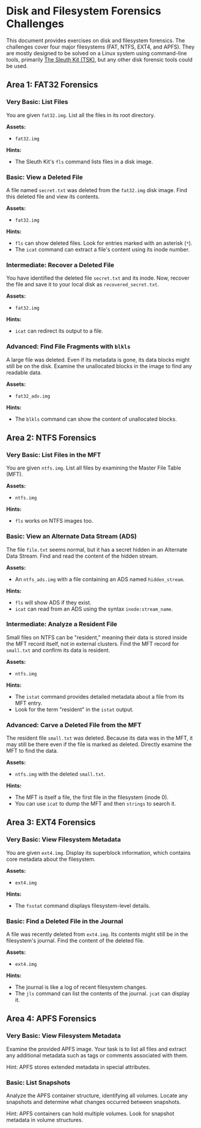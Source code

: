 # Disk and Filesystem Forensics Challenges

This document provides exercises on disk and filesystem forensics. The challenges cover four major filesystems (FAT, NTFS, EXT4, and APFS).
They are mostly designed to be solved on a Linux system using command-line tools, primarily [The Sleuth Kit (TSK)](https://www.sleuthkit.org/), but any other disk forensic tools could be used.

## Area 1: FAT32 Forensics

### Very Basic: List Files

You are given `fat32.img`. List all the files in its root directory.

**Assets:**
- `fat32.img`

**Hints:**
- The Sleuth Kit's `fls` command lists files in a disk image.

### Basic: View a Deleted File

A file named `secret.txt` was deleted from the `fat32.img` disk image. Find this deleted file and view its contents.

**Assets:**
- `fat32.img`

**Hints:**
- `fls` can show deleted files. Look for entries marked with an asterisk (`*`).
- The `icat` command can extract a file's content using its inode number.

### Intermediate: Recover a Deleted File

You have identified the deleted file `secret.txt` and its inode. Now, recover the file and save it to your local disk as `recovered_secret.txt`.

**Assets:**
- `fat32.img`

**Hints:**
- `icat` can redirect its output to a file.

### Advanced: Find File Fragments with `blkls`

A large file was deleted. Even if its metadata is gone, its data blocks might still be on the disk. Examine the unallocated blocks in the image to find any readable data.

**Assets:**
- `fat32_adv.img`

**Hints:**
- The `blkls` command can show the content of unallocated blocks.

## Area 2: NTFS Forensics

### Very Basic: List Files in the MFT

You are given `ntfs.img`. List all files by examining the Master File Table (MFT).

**Assets:**
- `ntfs.img`

**Hints:**
- `fls` works on NTFS images too.

### Basic: View an Alternate Data Stream (ADS)

The file `file.txt` seems normal, but it has a secret hidden in an Alternate Data Stream. Find and read the content of the hidden stream.

**Assets:**
- An `ntfs_ads.img` with a file containing an ADS named `hidden_stream`.

**Hints:**
- `fls` will show ADS if they exist.
- `icat` can read from an ADS using the syntax `inode:stream_name`.

### Intermediate: Analyze a Resident File

Small files on NTFS can be "resident," meaning their data is stored inside the MFT record itself, not in external clusters. Find the MFT record for `small.txt` and confirm its data is resident.

**Assets:**
- `ntfs.img`

**Hints:**
- The `istat` command provides detailed metadata about a file from its MFT entry.
- Look for the term "resident" in the `istat` output.

### Advanced: Carve a Deleted File from the MFT

The resident file `small.txt` was deleted. Because its data was in the MFT, it may still be there even if the file is marked as deleted. Directly examine the MFT to find the data.

**Assets:**
- `ntfs.img` with the deleted `small.txt`.

**Hints:**
- The MFT is itself a file, the first file in the filesystem (inode 0).
- You can use `icat` to dump the MFT and then `strings` to search it.

## Area 3: EXT4 Forensics

### Very Basic: View Filesystem Metadata

You are given `ext4.img`. Display its superblock information, which contains core metadata about the filesystem.

**Assets:**
- `ext4.img`

**Hints:**
- The `fsstat` command displays filesystem-level details.

### Basic: Find a Deleted File in the Journal

A file was recently deleted from `ext4.img`. Its contents might still be in the filesystem's journal. Find the content of the deleted file.

**Assets:**
- `ext4.img`

**Hints:**
- The journal is like a log of recent filesystem changes.
- The `jls` command can list the contents of the journal. `jcat` can display it.

## Area 4: APFS Forensics

### Very Basic: View Filesystem Metadata

Examine the provided APFS image. Your task is to list all files and extract any additional metadata such as tags or comments associated with them.

Hint: APFS stores extended metadata in special attributes.

### Basic: List Snapshots

Analyze the APFS container structure, identifying all volumes. Locate any snapshots and determine what changes occurred between snapshots.

Hint: APFS containers can hold multiple volumes. Look for snapshot metadata in volume structures.
